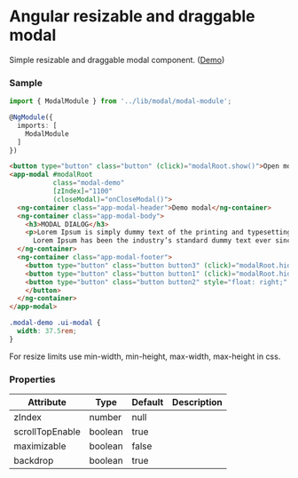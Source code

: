 # Angular resizable and draggable modal

Simple resizable and draggable modal component.
 (<a target="_blank" href="https://mazdik.github.io/ng-modal/">Demo</a>) 

### Sample
```typescript
import { ModalModule } from '../lib/modal/modal-module';

@NgModule({
  imports: [
    ModalModule
  ]
})
```

```html
<button type="button" class="button" (click)="modalRoot.show()">Open modal</button>
<app-modal #modalRoot
           class="modal-demo"
           [zIndex]="1100"
           (closeModal)="onCloseModal()">
  <ng-container class="app-modal-header">Demo modal</ng-container>
  <ng-container class="app-modal-body">
    <h3>MODAL DIALOG</h3>
    <p>Lorem Ipsum is simply dummy text of the printing and typesetting industry.
      Lorem Ipsum has been the industry’s standard dummy text ever since the 1500s.</p>
  </ng-container>
  <ng-container class="app-modal-footer">
    <button type="button" class="button button3" (click)="modalRoot.hide()">Delete</button>
    <button type="button" class="button button1" (click)="modalRoot.hide()">Save</button>
    <button type="button" class="button button2" style="float: right;" (click)="modalRoot.hide()">Close
    </button>
  </ng-container>
</app-modal>
```

```css
.modal-demo .ui-modal {
  width: 37.5rem;
}
```
For resize limits use min-width, min-height, max-width, max-height in css.

### Properties

| Attribute        | Type       | Default | Description |
|------------------|------------|---------|-------------|
| zIndex           | number     | null    |             |
| scrollTopEnable  | boolean    | true    |             |
| maximizable      | boolean    | false   |             |
| backdrop         | boolean    | true    |             |
